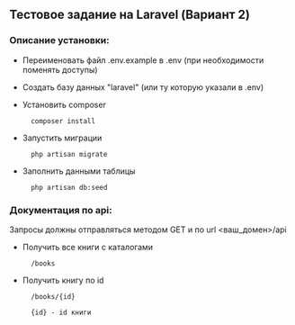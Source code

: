 
Тестовое задание на Laravel (Вариант 2)
---------------------------------------

### Описание установки:  

- Переименовать файл .env.example в .env (при необходимости поменять доступы)
- Создать базу данных "laravel" (или ту которую указали в .env)
- Установить composer

		composer install
		
- Запустить миграции

		php artisan migrate
		
- Заполнить данными таблицы

		php artisan db:seed
	

### Документация по api:

Запросы должны отправляться методом GET и по url <ваш_домен>/api
- Получить все книги с каталогами

		/books
		
- Получить книгу по id

		/books/{id}
		
		{id} - id книги
	





